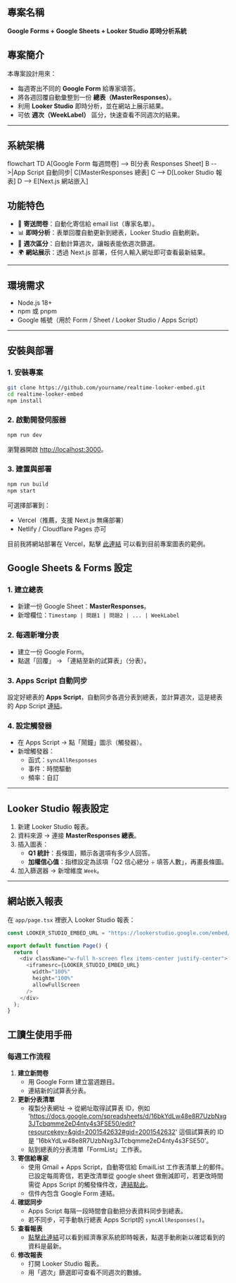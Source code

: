 ## 專案名稱

**Google Forms + Google Sheets + Looker Studio 即時分析系統**

## 專案簡介

本專案設計用來：

- 每週寄出不同的 **Google Form** 給專家填答。
- 將各週回覆自動彙整到一份 **總表（MasterResponses）**。
- 利用 **Looker Studio** 即時分析，並在網站上展示結果。
- 可依 **週次（WeekLabel）** 區分，快速查看不同週次的結果。

---

## 系統架構
flowchart TD
    A[Google Form 每週問卷] --> B[分表 Responses Sheet]
    B -->|App Script 自動同步| C[MasterResponses 總表]
    C --> D[Looker Studio 報表]
    D --> E[Next.js 網站嵌入]

## 功能特色

- 📩 **寄送問卷**：自動化寄信給 email list（專家名單）。
- 📊 **即時分析**：表單回覆自動更新到總表，Looker Studio 自動刷新。
- 📅 **週次區分**：自動計算週次，讓報表能依週次篩選。
- 🌍 **網站展示**：透過 Next.js 部署，任何人輸入網址即可查看最新結果。

---

## 環境需求

- Node.js 18+
- npm 或 pnpm
- Google 帳號（用於 Form / Sheet / Looker Studio / Apps Script）

---

## 安裝與部署

### 1. 安裝專案

```bash
git clone https://github.com/yourname/realtime-looker-embed.git
cd realtime-looker-embed
npm install

```

### 2. 啟動開發伺服器

```bash
npm run dev

```

瀏覽器開啟 [http://localhost:3000](http://localhost:3000/)。

### 3. 建置與部署

```bash
npm run build
npm start

```

可選擇部署到：

- Vercel（推薦，支援 Next.js 無痛部署）
- Netlify / Cloudflare Pages 亦可

目前我將網站部署在 Vercel，點擊 [此連結](https://realtime-looker-embed.vercel.app/) 可以看到目前專案圖表的範例。

## Google Sheets & Forms 設定

### 1. 建立總表

- 新建一份 Google Sheet：**MasterResponses**。
- 新增欄位：`Timestamp | 問題1 | 問題2 | ... | WeekLabel`

### 2. 每週新增分表

- 建立一份 Google Form。
- 點選「回覆」 → 「連結至新的試算表」（分表）。

### 3. Apps Script 自動同步

設定好總表的 **Apps Script**，自動同步各週分表到總表，並計算週次，這是總表的 App Script [連結](https://script.google.com/u/0/home/projects/1G6wt2IFBEaE33cWe8lPp-S5pXenQ9ou760MyBiAI3o-q0hBzDkeQ8Qxw/triggers)。

### 4. 設定觸發器

- 在 Apps Script → 點「鬧鐘」圖示（觸發器）。
- 新增觸發器：
    - 函式：`syncAllResponses`
    - 事件：時間驅動
    - 頻率：自訂

---

## Looker Studio 報表設定

1. 新建 Looker Studio 報表。
2. 資料來源 → 連接 **MasterResponses 總表**。
3. 插入圖表：
    - **Q1 統計**：長條圖，顯示各選項有多少人回答。
    - **加權信心值**：指標設定為該項「Q2 信心總分 ÷ 填答人數」，再畫長條圖。
4. 加入篩選器 → 新增維度 `Week`。

---

## 網站嵌入報表

在 `app/page.tsx` 裡嵌入 Looker Studio 報表：
```typescript
const LOOKER_STUDIO_EMBED_URL = "https://lookerstudio.google.com/embed/reporting/4f544129-1f6f-4a88-97ea-b7ee4aed6f54/page/pXfVF"; //需使用embed連結而非一般連結

export default function Page() {
  return (
    <div className="w-full h-screen flex items-center justify-center">
      <iframesrc={LOOKER_STUDIO_EMBED_URL}
        width="100%"
        height="100%"
        allowFullScreen
      />
    </div>
  );
}
```


## 工讀生使用手冊

### 每週工作流程

1. **建立新問卷**
    - 用 Google Form 建立當週題目。
    - 連結新的試算表分表。
2. **更新分表清單**
    - 複製分表網址 → 從網址取得試算表 ID，例如 'https://docs.google.com/spreadsheets/d/16bkYdLw48e8R7UzbNxg3JTcbqmme2eD4nty4s3FSE50/edit?resourcekey=&gid=2001542632#gid=2001542632' 這個試算表的 ID 是 '16bkYdLw48e8R7UzbNxg3JTcbqmme2eD4nty4s3FSE50'。
    - 貼到總表的分表清單「FormList」工作表。
3. **寄信給專家**
    - 使用 Gmail + Apps Script，自動寄信給 EmailList 工作表清單上的郵件。已設定每周寄信，若更改清單從 google sheet 做刪減即可，若更改時間需從 Apps Script 的觸發條件改，[連結點此](https://script.google.com/u/0/home/projects/1G6wt2IFBEaE33cWe8lPp-S5pXenQ9ou760MyBiAI3o-q0hBzDkeQ8Qxw/triggers)。
    - 信件內包含 Google Form 連結。
4. **確認同步**
    - Apps Script 每隔一段時間會自動把分表資料同步到總表。
    - 若不同步，可手動執行總表 Apps Script的 `syncAllResponses()`。
5. **查看報表**
    - [點擊此連結](https://realtime-looker-embed.vercel.app/)可以看到經濟專家系統即時報表，點選手動刷新以確認看到的資料是最新。
5. **修改報表**
    - 打開 Looker Studio 報表。
    - 用「週次」篩選即可查看不同週次的數據。